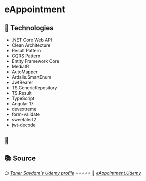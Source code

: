 # eAppointment

## 🚀 Technologies  
- .NET Core Web API
- Clean Architecture
- Result Pattern
- CQRS Pattern
- Entity Framework Core
- MediatR
- AutoMapper
- Ardalis.SmartEnum
- JwtBearer
- TS.GenericRepository
- TS.Result
- TypeScript
- Angular 17
- devextreme
- form-validate
- sweetalert2
- jwt-decode

## 📸 


## 📚 Source  
📺 *[Taner Saydam's Udemy profile](https://www.udemy.com/user/taner-saydam/?kw=taner+saydam&src=sac)* ⭐⭐⭐⭐⭐
🐙 *[eAppointment.Udemy](https://github.com/TanerSaydam/eAppointment.Udemy)*
